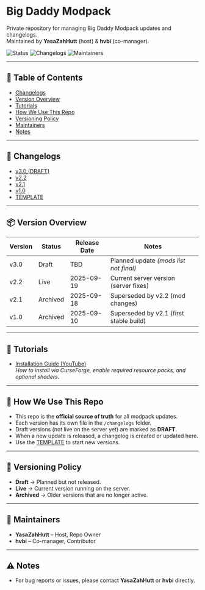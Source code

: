 # Big Daddy Modpack

Private repository for managing Big Daddy Modpack updates and changelogs.  
Maintained by **YasaZahHutt** (host) & **hvbi** (co-manager).  

![Status](https://img.shields.io/badge/Status-Active-brightgreen)
![Changelogs](https://img.shields.io/badge/Changelogs-Organized-blue)
![Maintainers](https://img.shields.io/badge/Maintainers-YasaZahHutt%20%26%20hvbi-orange)

---

## 📑 Table of Contents
- [Changelogs](#-changelogs)
- [Version Overview](#-version-overview)
- [Tutorials](#-tutorials)
- [How We Use This Repo](#-how-we-use-this-repo)
- [Versioning Policy](#-versioning-policy)
- [Maintainers](#-maintainers)
- [Notes](#-notes)

---

## 📜 Changelogs
- [v3.0 (DRAFT)](changelogs/v3.0.md)
- [v2.2](changelogs/v2.2.md)
- [v2.1](changelogs/v2.1.md)
- [v1.0](changelogs/v1.0.md)
- [TEMPLATE](changelogs/TEMPLATE.md)

---

## 📦 Version Overview

| Version | Status   | Release Date | Notes                                    |
|---------|----------|--------------|------------------------------------------|
| v3.0    | Draft    | TBD          | Planned update *(mods list not final)*   |
| v2.2    | Live     | 2025-09-19   | Current server version (server fixes)    |
| v2.1    | Archived | 2025-09-18   | Superseded by v2.2 (mod changes)         |
| v1.0    | Archived | 2025-09-10   | Superseded by v2.1 (first stable build)  |

---

## 🎥 Tutorials
- [Installation Guide (YouTube)]("https://youtu.ie/VIDEO_ID")  
  *How to install via CurseForge, enable required resource packs, and optional shaders.*  

---

## 📝 How We Use This Repo
- This repo is the **official source of truth** for all modpack updates.  
- Each version has its own file in the `/changelogs` folder.  
- Draft versions (not live on the server yet) are marked as **DRAFT**.  
- When a new update is released, a changelog is created or updated here.  
- Use the [TEMPLATE](changelogs/TEMPLATE.md) to start new versions.  

---

## 📌 Versioning Policy
- **Draft** → Planned but not released.  
- **Live** → Current version running on the server.  
- **Archived** → Older versions that are no longer active.  

---

## 👥 Maintainers
- **YasaZahHutt** – Host, Repo Owner  
- **hvbi** – Co-manager, Contributor  

---

## ⚠️ Notes
- For bug reports or issues, please contact **YasaZahHutt** or **hvbi** directly.  

